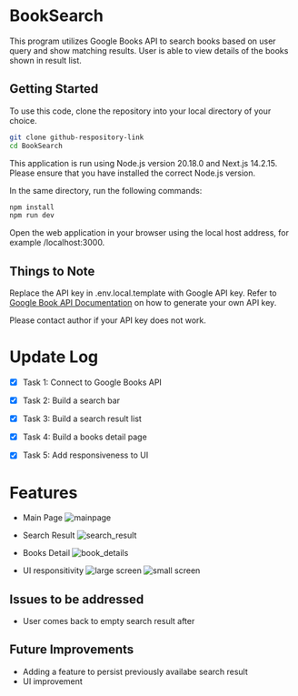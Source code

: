 # BookSearch
This program utilizes Google Books API to search books based on user query and show matching results.
User is able to view details of the books shown in result list.

## Getting Started

To use this code, clone the repository into your local directory of your choice.

```bash
git clone github-respository-link
cd BookSearch
```
This application is run using Node.js version 20.18.0 and Next.js 14.2.15.
Please ensure that you have installed the correct Node.js version.

In the same directory, run the following commands:
```bash
npm install
npm run dev
```

Open the web application in your browser using the local host address, for example /localhost:3000.

## Things to Note
Replace the API key in .env.local.template with Google API key. Refer to [Google Book API Documentation](https://developers.google.com/books/docs/v1/using) on how to generate your own API key.

Please contact author if your API key does not work.

# Update Log
- [x] Task 1: Connect to Google Books API
- [x] Task 2: Build a search bar
- [x] Task 3: Build a search result list
- [x] Task 4: Build a books detail page
- [x] Task 5: Add responsiveness to UI


# Features
- Main Page
![mainpage](image_mainpage.png)

- Search Result
![search_result](image_searchresult.png)

- Books Detail
![book_details](image_bookdetail.png)

- UI responsitivity
![large screen](image-1.png)
![small screen](image-2.png)

## Issues to be addressed
- User comes back to empty search result after 

## Future Improvements
- Adding a feature to persist previously availabe search result
- UI improvement